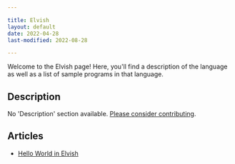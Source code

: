 ```yaml
---

title: Elvish
layout: default
date: 2022-04-28
last-modified: 2022-08-28

---
```


Welcome to the Elvish page! Here, you'll find a description of the language as well as a list of sample programs in that language.

## Description

No 'Description' section available. [Please consider contributing](https://github.com/TheRenegadeCoder/sample-programs-website).

## Articles

- [Hello World in Elvish](https://sampleprograms.io/projects/hello-world/elvish)